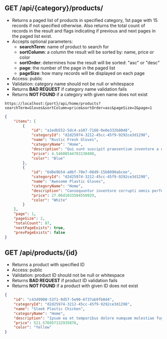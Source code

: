 ## GET /api/{category}/products/
- Returns a paged list of products in specified category, 1st page with 15 records if not specified otherwise. 
Also returns the total count of records in the result and flags indicating if previous and next pages 
in the paged list exist.
- Accepts optional parameters:
    - **searchTerm**: name of product to search for
    - **sortColumn**: a column the result will be sorted by: name, price or color
    - **sortOrder**: determines how the result will be sorted: "asc" or "desc"
    - **page**: the number of the page in the paged list
    - **pageSize**: how many records will be displayed on each page
- Access: public
- Validation: category name should not be null or whitespace
- Returns **BAD REQUEST** if category name validation fails
- Returns **NOT FOUND** if a category with given name does not exist

```http request
https://localhost:{port}/api/home/products?searchTerm=Gloves&sortColumn=price&sortOrder=asc&pageSize=2&page=1
```

```json
{
    "items": [
        {
            "id": "a1edb552-5dc4-a107-7160-0e0e332b8048",
            "categoryId": "d2d25974-3212-45cc-45f9-9292ce3d1298",
            "name": "Rustic Fresh Gloves",
            "categoryName": "Home",
            "description": "Qui sunt suscipit praesentium inventore a expedita alias.",
            "price": 4.54688544783130498,
            "color": "Blue"
        },
        {
            "id": "6d8e9b54-a0bf-70e7-08d9-15b8090abcee",
            "categoryId": "d2d25974-3212-45cc-45f9-9292ce3d1298",
            "name": "Awesome Plastic Gloves",
            "categoryName": "Home",
            "description": "Consequuntur inventore corrupti omnis perferendis.",
            "price": 27.0641033584550929,
            "color": "White"
        }
    ],
    "page": 1,
    "pageSize": 2,
    "totalCount": 87,
    "nextPageExists": true,
    "prevPageExists": false
}
```

## GET /api/products/{id}
- Returns a product with specified ID
- Access: public
- Validation: product ID should not be null or whitespace
- Returns **BAD REQUEST** if product ID validation fails
- Returns **NOT FOUND** if a product with given ID does not exist

```json
{
    "id": "c43d9900-53f1-9d57-5e90-6f37ab9fb0d4",
    "categoryId": "d2d25974-3212-45cc-45f9-9292ce3d1298",
    "name": "Sleek Plastic Chicken",
    "categoryName": "Home",
    "description": "Ipsum ea et temporibus dolore numquam molestiae fugit.",
    "price": 521.576957132935876,
    "color": "Yellow"
}
```